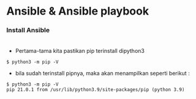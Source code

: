 # Ansible & Ansible playbook

### Install Ansible <br><br>
- Pertama-tama kita pastikan pip terinstall dipython3 <br>
```
$ python3 -m pip -V
```   
- bila sudah terinstall pipnya, maka akan menampilkan seperti berikut :<br>
```        
$ python3 -m pip -V
pip 21.0.1 from /usr/lib/python3.9/site-packages/pip (python 3.9)
```











































































